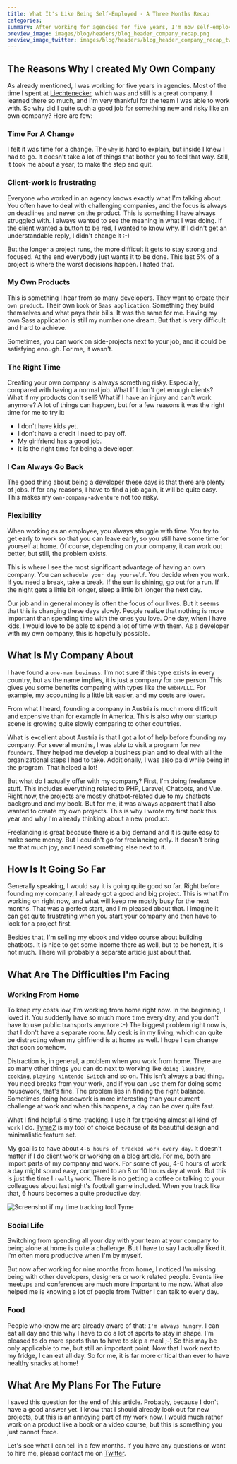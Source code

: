 ```yaml
---
title: What It's Like Being Self-Employed - A Three Months Recap
categories:
summary: After working for agencies for five years, I'm now self-employed since July this year. What were the reasons I created my own company? What do I expect and how is it going so far? These are questions I try to answer in this article.
preview_image: images/blog/headers/blog_header_company_recap.png
preview_image_twitter: images/blog/headers/blog_header_company_recap_twitter.png
---
```


## The Reasons Why I created My Own Company

As already mentioned, I was working for five years in agencies. Most of the time I spent at [Liechtenecker](https://liechtenecker.at), which was and still is a great company. I learned there so much, and I'm very thankful for the team I was able to work with. So why did I quite such a good job for something new and risky like an own company? Here are few:

### Time For A Change

I felt it was time for a change. The `why` is hard to explain, but inside I knew I had to go. It doesn't take a lot of things that bother you to feel that way. Still, it took me about a year, to make the step and quit.

### Client-work is frustrating

Everyone who worked in an agency knows exactly what I'm talking about. You often have to deal with challenging companies, and the focus is always on deadlines and never on the product. This is something I have always struggled with. I always wanted to see the meaning in what I was doing. If the client wanted a button to be red, I wanted to know why. If I didn't get an understandable reply, I didn't change it :-) 

But the longer a project runs, the more difficult it gets to stay strong and focused. At the end everybody just wants it to be done. This last 5% of a project is where the worst decisions happen. I hated that.

### My Own Products

This is something I hear from so many developers. They want to create their `own product`. Their own `book` or `Saas application`. Something they build themselves and what pays their bills. It was the same for me. Having my own Sass application is still my number one dream. But that is very difficult and hard to achieve.

Sometimes, you can work on side-projects next to your job, and it could be satisfying enough. For me, it wasn't.

### The Right Time

Creating your own company is always something risky. Especially, compared with having a normal job. What If I don't get enough clients? What if my products don't sell? What if I have an injury and can't work anymore? A lot of things can happen, but for a few reasons it was the right time for me to try it:
* I don't have kids yet.
* I don't have a credit I need to pay off.
* My girlfriend has a good job.
* It is the right time for being a developer.

### I Can Always Go Back

The good thing about being a developer these days is that there are plenty of jobs. If for any reasons, I have to find a job again, it will be quite easy. This makes my `own-company-adventure` not too risky.

### Flexibility

When working as an employee, you always struggle with time. You try to get early to work so that you can leave early, so you still have some time for yourself at home. Of course, depending on your company, it can work out better, but still, the problem exists.

This is where I see the most significant advantage of having an own company. You can `schedule your day yourself`. You decide when you work. If you need a break, take a break. If the sun is shining, go out for a run. If the night gets a little bit longer, sleep a little bit longer the next day.

Our job and in general money is often the focus of our lives. But it seems that this is changing these days slowly. People realize that nothing is more important than spending time with the ones you love. One day, when I have kids, I would love to be able to spend a lot of time with them. As a developer with my own company, this is hopefully possible.

## What Is My Company About

I have found a `one-man business`. I'm not sure if this type exists in every country, but as the name implies, it is just a company for one person. This gives you some benefits comparing with types like the `GmbH/LLC`. For example, my accounting is a little bit easier, and my costs are lower.

From what I heard, founding a company in Austria is much more difficult and expensive than for example in America. This is also why our startup scene is growing quite slowly comparing to other countries.

What is excellent about Austria is that I got a lot of help before founding my company. For several months, I was able to visit a program for `new founders`. They helped me develop a business plan and to deal with all the organizational steps I had to take. Additionally, I was also paid while being in the program. That helped a lot!

But what do I actually offer with my company? First, I'm doing freelance stuff. This includes everything related to PHP, Laravel, Chatbots, and Vue. Right now, the projects are mostly chatbot-related due to my chatbots background and my book. But for me, it was always apparent that I also wanted to create my own projects. This is why I wrote my first book this year and why I'm already thinking about a new product.

Freelancing is great because there is a big demand and it is quite easy to make some money. But I couldn't go for freelancing only. It doesn't bring me that much joy, and I need something else next to it.

## How Is It Going So Far

Generally speaking, I would say it is going quite good so far. Right before founding my company, I already got a good and big project. This is what I'm working on right now, and what will keep me mostly busy for the next months. That was a perfect start, and I'm pleased about that. I imagine it can get quite frustrating when you start your company and then have to look for a project first.

Besides that, I'm selling my ebook and video course about building chatbots. It is nice to get some income there as well, but to be honest, it is not much. There will probably a separate article just about that.

## What Are The Difficulties I'm Facing

### Working From Home

To keep my costs low, I'm working from home right now. In the beginning, I loved it. You suddenly have so much more time every day, and you don't have to use public transports anymore :-) The biggest problem right now is, that I don't have a separate room. My desk is in my living, which can quite be distracting when my girlfriend is at home as well. I hope I can change that soon somehow.

Distraction is, in general, a problem when you work from home. There are so many other things you can do next to working like `doing laundry`, `cooking`, `playing Nintendo Switch` and so on. This isn't always a bad thing. You need breaks from your work, and if you can use them for doing some housework, that's fine. The problem lies in finding the right balance. Sometimes doing housework is more interesting than your current challenge at work and when this happens, a day can be over quite fast.

What I find helpful is time-tracking. I use it for tracking almost all kind of `work` I do. [Tyme2](https://www.tyme-app.com/) is my tool of choice because of its beautiful design and minimalistic feature set.

My goal is to have about `4-6 hours of tracked work every day`. It doesn't matter if I do client work or working on a blog article. For me, both are import parts of my company and work. For some of you, 4-6 hours of work a day might sound easy, compared to an 8 or 10 hours day at work. But this is just the time I `really` work. There is no getting a coffee or talking to your colleagues about last night's football game included. When you track like that, 6 hours becomes a quite productive day.

<img class="blogimage" alt="Screenshot if my time tracking tool Tyme" src="/images/blog/tyme.png" />

### Social Life

Switching from spending all your day with your team at your company to being alone at home is quite a challenge. But I have to say I actually liked it. I'm often more productive when I'm by myself.

But now after working for nine months from home, I noticed I'm missing being with other developers, designers or work related people. Events like meetups and conferences are much more important to me now. What also helped me is knowing a lot of people from Twitter I can talk to every day.

### Food

People who know me are already aware of that: `I'm always hungry`. I can eat all day and this why I have to do a lot of sports to stay in shape. I'm pleased to do more sports than to have to skip a meal ;-) So this may be only applicable to me, but still an important point. Now that I work next to my fridge, I can eat all day. So for me, it is far more critical than ever to have healthy snacks at home!

## What Are My Plans For The Future

I saved this question for the end of this article. Probably, because I don't have a good answer yet. I know that I should already look out for new projects, but this is an annoying part of my work now. I would much rather work on a product like a book or a video course, but this is something you just cannot force.

Let's see what I can tell in a few months. If you have any questions or want to hire me, please contact me on [Twitter](https://twitter.com/christophrumpel).


